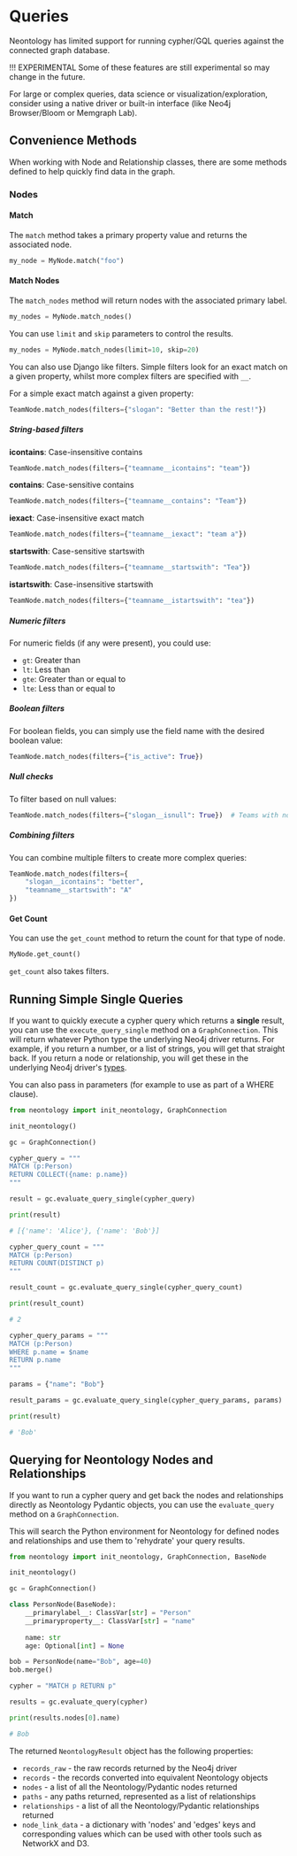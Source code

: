 # Queries

Neontology has limited support for running cypher/GQL queries against the connected graph database.

!!! EXPERIMENTAL
    Some of these features are still experimental so may change in the future.

For large or complex queries, data science or visualization/exploration, consider using a native driver or built-in interface (like Neo4j Browser/Bloom or Memgraph Lab).

## Convenience Methods

When working with Node and Relationship classes, there are some methods defined to help quickly find data in the graph.

### Nodes

#### Match

The `match` method takes a primary property value and returns the associated node.

```python
my_node = MyNode.match("foo")
```

#### Match Nodes

The `match_nodes` method will return nodes with the associated primary label.

```python
my_nodes = MyNode.match_nodes()
```

You can use `limit` and `skip` parameters to control the results.

```python
my_nodes = MyNode.match_nodes(limit=10, skip=20)
```

You can also use Django like filters. Simple filters look for an exact match on a given property, whilst more complex filters are specified with `__`.

For a simple exact match against a given property:

```python
TeamNode.match_nodes(filters={"slogan": "Better than the rest!"})
```

##### String-based filters

**icontains**: Case-insensitive contains

```python
TeamNode.match_nodes(filters={"teamname__icontains": "team"})
```

**contains**: Case-sensitive contains

  ```python
  TeamNode.match_nodes(filters={"teamname__contains": "Team"})
  ```

**iexact**: Case-insensitive exact match

  ```python
  TeamNode.match_nodes(filters={"teamname__iexact": "team a"})
  ```

**startswith**: Case-sensitive startswith

  ```python
  TeamNode.match_nodes(filters={"teamname__startswith": "Tea"})
  ```

**istartswith**: Case-insensitive startswith

  ```python
  TeamNode.match_nodes(filters={"teamname__istartswith": "tea"})
  ```

##### Numeric filters

For numeric fields (if any were present), you could use:

- `gt`: Greater than
- `lt`: Less than
- `gte`: Greater than or equal to
- `lte`: Less than or equal to

##### Boolean filters

For boolean fields, you can simply use the field name with the desired boolean value:

```python
TeamNode.match_nodes(filters={"is_active": True})
```

##### Null checks

To filter based on null values:

```python
TeamNode.match_nodes(filters={"slogan__isnull": True})  # Teams with no slogan
```

##### Combining filters

You can combine multiple filters to create more complex queries:

```python
TeamNode.match_nodes(filters={
    "slogan__icontains": "better",
    "teamname__startswith": "A"
})
```

#### Get Count

You can use the `get_count` method to return the count for that type of node.

```python
MyNode.get_count()
```

`get_count` also takes filters.

## Running Simple Single Queries

If you want to quickly execute a cypher query which returns a **single** result, you can use the `execute_query_single` method on a `GraphConnection`. This will return whatever Python type the underlying Neo4j driver returns. For example, if you return a number, or a list of strings, you will get that straight back. If you return a node or relationship, you will get these in the underlying Neo4j driver's [types](https://neo4j.com/docs/python-manual/current/data-types/).

You can also pass in parameters (for example to use as part of a WHERE clause).

```python
from neontology import init_neontology, GraphConnection

init_neontology()

gc = GraphConnection()

cypher_query = """
MATCH (p:Person)
RETURN COLLECT({name: p.name})
"""

result = gc.evaluate_query_single(cypher_query)

print(result)

# [{'name': 'Alice'}, {'name': 'Bob'}]

cypher_query_count = """
MATCH (p:Person)
RETURN COUNT(DISTINCT p)
"""

result_count = gc.evaluate_query_single(cypher_query_count)

print(result_count)

# 2

cypher_query_params = """
MATCH (p:Person)
WHERE p.name = $name
RETURN p.name
"""

params = {"name": "Bob"}

result_params = gc.evaluate_query_single(cypher_query_params, params)

print(result)

# 'Bob'

```

## Querying for Neontology Nodes and Relationships

If you want to run a cypher query and get back the nodes and relationships directly as Neontology Pydantic objects, you can use the `evaluate_query` method on a `GraphConnection`.

This will search the Python environment for Neontology for defined nodes and relationships and use them to 'rehydrate' your query results.

```python
from neontology import init_neontology, GraphConnection, BaseNode

init_neontology()

gc = GraphConnection()

class PersonNode(BaseNode):
    __primarylabel__: ClassVar[str] = "Person"
    __primaryproperty__: ClassVar[str] = "name"
    
    name: str
    age: Optional[int] = None

bob = PersonNode(name="Bob", age=40)
bob.merge()

cypher = "MATCH p RETURN p"

results = gc.evaluate_query(cypher)

print(results.nodes[0].name)

# Bob

```

The returned `NeontologyResult` object has the following properties:

- `records_raw` - the raw records returned by the Neo4j driver
- `records` - the records converted into equivalent Neontology objects
- `nodes` - a list of all the Neontology/Pydantic nodes returned
- `paths` - any paths returned, represented as a list of relationships
- `relationships` - a list of all the Neontology/Pydantic relationships returned
- `node_link_data` - a dictionary with 'nodes' and 'edges' keys and corresponding values which can be used with other tools such as NetworkX and D3.
